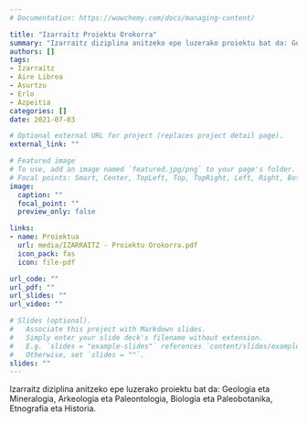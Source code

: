 ```yaml
---
# Documentation: https://wowchemy.com/docs/managing-content/

title: "Izarraitz Proiektu Orokorra"
summary: "Izarraitz diziplina anitzeko epe luzerako proiektu bat da: Geologia eta Mineralogia, Arkeologia eta Paleontologia, Biologia eta Paleobotanika, Etnografia eta Historia."
authors: []
tags:
- Izarraitz
- Aire Librea
- Asurtzu
- Erlo
- Azpeitia
categories: []
date: 2021-07-03

# Optional external URL for project (replaces project detail page).
external_link: ""

# Featured image
# To use, add an image named `featured.jpg/png` to your page's folder.
# Focal points: Smart, Center, TopLeft, Top, TopRight, Left, Right, BottomLeft, Bottom, BottomRight.
image:
  caption: ""
  focal_point: ""
  preview_only: false

links:
- name: Proiektua
  url: media/IZARRAITZ - Proiektu Orokorra.pdf
  icon_pack: fas
  icon: file-pdf

url_code: ""
url_pdf: ""
url_slides: ""
url_video: ""

# Slides (optional).
#   Associate this project with Markdown slides.
#   Simply enter your slide deck's filename without extension.
#   E.g. `slides = "example-slides"` references `content/slides/example-slides.md`.
#   Otherwise, set `slides = ""`.
slides: ""
---
```


Izarraitz diziplina anitzeko epe luzerako proiektu bat da: Geologia eta Mineralogia, Arkeologia eta Paleontologia, Biologia eta Paleobotanika, Etnografia eta Historia.
